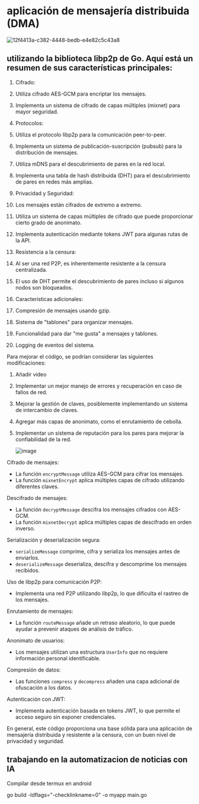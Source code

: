 # aplicación de mensajería distribuida (DMA)

![12f4413a-c382-4448-bedb-e4e82c5c43a8](https://github.com/user-attachments/assets/3c0e7822-71a7-4559-ab21-0a56c89f051c)

## utilizando la biblioteca libp2p de Go. Aquí está un resumen de sus características principales:

1. Cifrado:

1. Utiliza cifrado AES-GCM para encriptar los mensajes.
2. Implementa un sistema de cifrado de capas múltiples (mixnet) para mayor seguridad.



2. Protocolos:

1. Utiliza el protocolo libp2p para la comunicación peer-to-peer.
2. Implementa un sistema de publicación-suscripción (pubsub) para la distribución de mensajes.
3. Utiliza mDNS para el descubrimiento de pares en la red local.
4. Implementa una tabla de hash distribuida (DHT) para el descubrimiento de pares en redes más amplias.



3. Privacidad y Seguridad:

1. Los mensajes están cifrados de extremo a extremo.
2. Utiliza un sistema de capas múltiples de cifrado que puede proporcionar cierto grado de anonimato.
3. Implementa autenticación mediante tokens JWT para algunas rutas de la API.



4. Resistencia a la censura:

1. Al ser una red P2P, es inherentemente resistente a la censura centralizada.
2. El uso de DHT permite el descubrimiento de pares incluso si algunos nodos son bloqueados.



5. Características adicionales:

1. Compresión de mensajes usando gzip.
2. Sistema de "tablones" para organizar mensajes.
3. Funcionalidad para dar "me gusta" a mensajes y tablones.
4. Logging de eventos del sistema.





Para mejorar el código, se podrían considerar las siguientes modificaciones:

1. Añadir video
2. Implementar un mejor manejo de errores y recuperación en caso de fallos de red.
3. Mejorar la gestión de claves, posiblemente implementando un sistema de intercambio de claves.
4. Agregar más capas de anonimato, como el enrutamiento de cebolla.
5. Implementar un sistema de reputación para los pares para mejorar la confiabilidad de la red.

   ![image](https://github.com/user-attachments/assets/efd225bd-88ee-4e5a-b963-239e867b2bb8)

Cifrado de mensajes:

- La función `encryptMessage` utiliza AES-GCM para cifrar los mensajes.
- La función `mixnetEncrypt` aplica múltiples capas de cifrado utilizando diferentes claves.



Descifrado de mensajes:

- La función `decryptMessage` descifra los mensajes cifrados con AES-GCM.
- La función `mixnetDecrypt` aplica múltiples capas de descifrado en orden inverso.



Serialización y deserialización segura:

- `serializeMessage` comprime, cifra y serializa los mensajes antes de enviarlos.
- `deserializeMessage` deserializa, descifra y descomprime los mensajes recibidos.



Uso de libp2p para comunicación P2P:

- Implementa una red P2P utilizando libp2p, lo que dificulta el rastreo de los mensajes.



Enrutamiento de mensajes:

- La función `routeMessage` añade un retraso aleatorio, lo que puede ayudar a prevenir ataques de análisis de tráfico.



Anonimato de usuarios:

- Los mensajes utilizan una estructura `UserInfo` que no requiere información personal identificable.



Compresión de datos:

- Las funciones `compress` y `decompress` añaden una capa adicional de ofuscación a los datos.



Autenticación con JWT:

- Implementa autenticación basada en tokens JWT, lo que permite el acceso seguro sin exponer credenciales.


En general, este código proporciona una base sólida para una aplicación de mensajería distribuida y resistente a la censura, con un buen nivel de privacidad y seguridad.




## trabajando en la automatizacion de noticias con IA



Compilar desde termux en android

go build -ldflags="-checklinkname=0" -o myapp main.go
